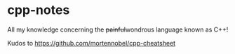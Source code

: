 # cpp-notes

All my knowledge concerning the ~~painful~~wondrous language known as C++!

Kudos to <https://github.com/mortennobel/cpp-cheatsheet>
